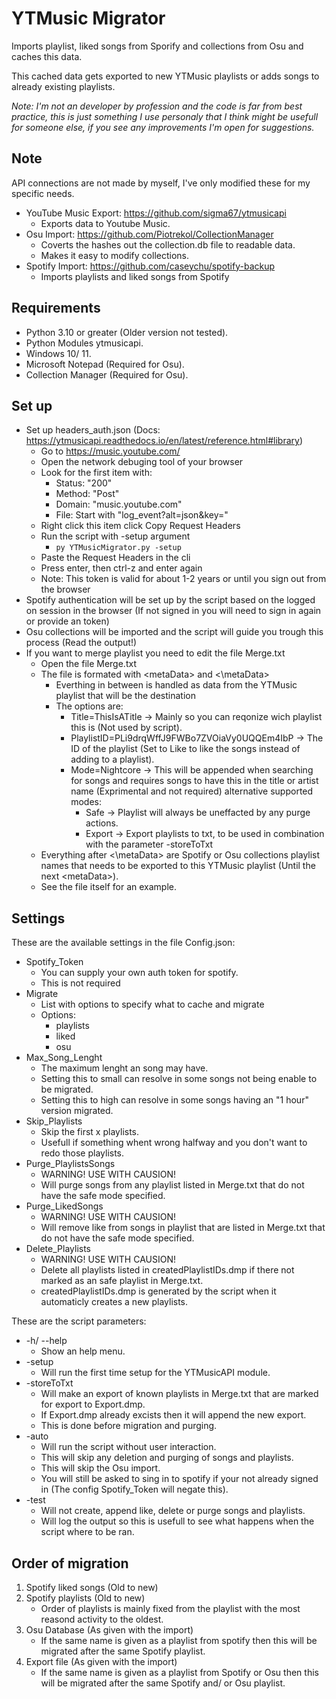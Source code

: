 # YTMusic Migrator

Imports playlist, liked songs from Sporify and collections from Osu and caches this data.

This cached data gets exported to new YTMusic playlists or adds songs to already existing playlists.

_Note: I'm not an developer by profession and the code is far from best practice, this is just something I use personaly that I think might be usefull for someone else, if you see any improvements I'm open for suggestions._

## Note

API connections are not made by myself, I've only modified these for my specific needs.

* YouTube Music Export: <https://github.com/sigma67/ytmusicapi>
  * Exports data to Youtube Music.
* Osu Import: <https://github.com/Piotrekol/CollectionManager>
  * Coverts the hashes out the collection.db file to readable data.
  * Makes it easy to modify collections.
* Spotify Import: <https://github.com/caseychu/spotify-backup>
  * Imports playlists and liked songs from Spotify

## Requirements

* Python 3.10 or greater (Older version not tested).
* Python Modules ytmusicapi.
* Windows 10/ 11.
* Microsoft Notepad (Required for Osu).
* Collection Manager (Required for Osu).

## Set up

* Set up headers_auth.json (Docs: <https://ytmusicapi.readthedocs.io/en/latest/reference.html#library>)
  * Go to <https://music.youtube.com/>
  * Open the network debuging tool of your browser
  * Look for the first item with:
    * Status: "200"
    * Method: "Post"
    * Domain: "music.youtube.com"
    * File: Start with "log_event?alt=json&key="
  * Right click this item click Copy Request Headers
  * Run the script with -setup argument
    * `py YTMusicMigrator.py -setup`
  * Paste the Request Headers in the cli
  * Press enter, then ctrl-z and enter again
  * Note: This token is valid for about 1-2 years or until you sign out from the browser
* Spotify authentication will be set up by the script based on the logged on session in the browser (If not signed in you will need to sign in again or provide an token)
* Osu collections will be imported and the script will guide you trough this process (Read the output!)
* If you want to merge playlist you need to edit the file Merge.txt
  * Open the file Merge.txt
  * The file is formated with \<metaData> and \<\metaData>
    * Everthing in between is handled as data from the YTMusic playlist that will be the destination
    * The options are:
      * Title=ThisIsATitle -> Mainly so you can reqonize wich playlist this is (Not used by script).
      * PlaylistID=PLi9drqWffJ9FWBo7ZVOiaVy0UQQEm4IbP -> The ID of the playlist (Set to Like to like the songs instead of adding to a playlist).
      * Mode=Nightcore -> This will be appended when searching for songs and requires songs to have this in the title or artist name (Exprimental and not required) alternative supported modes:
        * Safe -> Playlist will always be uneffacted by any purge actions.
        * Export -> Export playlists to txt, to be used in combination with the parameter -storeToTxt
  * Everything after \<\metaData> are Spotify or Osu collections playlist names that needs to be exported to this YTMusic playlist (Until the next \<metaData>).
  * See the file itself for an example.

## Settings

These are the available settings in the file Config.json:

* Spotify_Token
  * You can supply your own auth token for spotify.
  * This is not required
* Migrate
  * List with options to specify what to cache and migrate
  * Options:
    * playlists
    * liked
    * osu
* Max_Song_Lenght
  * The maximum lenght an song may have.
  * Setting this to small can resolve in some songs not being enable to be migrated.
  * Setting this to high can resolve in some songs having an "1 hour" version migrated.
* Skip_Playlists
  * Skip the first x playlists.
  * Usefull if something whent wrong halfway and you don't want to redo those playlists.
* Purge_PlaylistsSongs
  * WARNING! USE WITH CAUSION!
  * Will purge songs from any playlist listed in Merge.txt that do not have the safe mode specified.
* Purge_LikedSongs
  * WARNING! USE WITH CAUSION!
  * Will remove like from songs in playlist that are listed in Merge.txt that do not have the safe mode specified.
* Delete_Playlists
  * WARNING! USE WITH CAUSION!
  * Delete all playlists listed in createdPlaylistIDs.dmp if there not marked as an safe playlist in Merge.txt.
  * createdPlaylistIDs.dmp is generated by the script when it automaticly creates a new playlists.

These are the script parameters:

* -h/ --help
  * Show an help menu.
* -setup
  * Will run the first time setup for the YTMusicAPI module.
* -storeToTxt
  * Will make an export of known playlists in Merge.txt that are marked for export to Export.dmp.
  * If Export.dmp already excists then it will append the new export.
  * This is done before migration and purging.
* -auto
  * Will run the script without user interaction.
  * This will skip any deletion and purging of songs and playlists.
  * This will skip the Osu import.
  * You will still be asked to sing in to spotify if your not already signed in (The config Spotify_Token will negate this).
* -test
  * Will not create, append like, delete or purge songs and playlists.
  * Will log the output so this is usefull to see what happens when the script where to be ran.

## Order of migration

1. Spotify liked songs (Old to new)
2. Spotify playlists (Old to new)
    * Order of playlists is mainly fixed from the playlist with the most reasond activity to the oldest.
3. Osu Database (As given with the import)
    * If the same name is given as a playlist from spotify then this will be migrated after the same Spotify playlist.
4. Export file (As given with the import)
    * If the same name is given as a playlist from Spotify or Osu then this will be migrated after the same Spotify and/ or Osu playlist.
